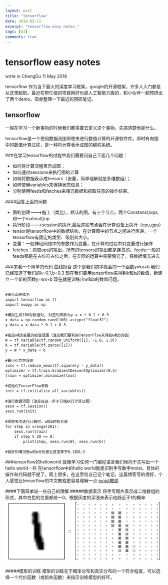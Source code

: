 ```yaml
---
layout: post
title: "tensorflow"
date: 2018-05-11
excerpt: "tensorflow easy notes."
tags: [AI]
comments: true
---
```


tensorflow easy notes
================
wirte in ChengDu
11 May 2018

tensorflow 作为当下最火的深度学习框架，google的开源框架，许多人入门都是从这里起航。最近在帮忙做的项目刚好也是人工智能方面的，和小伙伴一起预研出了两个demo。简单整理一下最近的预研笔记。

## tensorflow

一般在学习一个新事物的时候我们都需要去定义这个事物，先搞清楚他是什么。

tensorflow是一个使用数据流图即使来进行数值计算的开源软件库。即时有向图中的数值计算过程，是一种将计算表示成图的编程系统。

###在学习tensorflow的过程中我们需要问自己下面几个问题：

- 如何将计算流程表示成图；
- 如何通过sessions来执行图的计算
- 如何将数据表示成tensors（张量，简单理解就是多维数组）；
- 如何使用variables来保持状态信息；
- 分别使用feeds和fetches来填充数据和抓取任意的操作结果。

####回答上面的问题
- 图的创建--->施工（类比），默认的图，有三个节点，两个Constans()ops,和一个matmul()op
- 执行阶段--->session的执行,最后这些节点会在计算设备上执行（cpu,gpu）
- tensor是tensorflow中的数据结构，在计算图中的节点之间进行传递，一个tensorflow有固定的类型、级别和大小。
- 变量：一般神经网络中的参数作为变量，在计算的过程中对变量进行操作
- fetches：抓取ops的输出，所有的tensors的输出都是连贯的。feeds:一般的feeds都是在占位符占位之后，在实际的运算中需要填充了，将数据填充进去

###来看一个简单的代码
曲线拟合
这个是我们初中就会的一个函数y=kx+b
我们已经知道了我们的k=0.1,b=0.3
现在我们要用tensorflow来得到k和b的数值，新建立一个新的函数y=wx+b
现在就是训练出w和b的数值问题。

```

#简化调用库名
import tensorflow as tf
import numpy as np

#模拟生成100对数据对, 对应的函数为y = x * 0.1 + 0.3
x_data = np.random.rand(100).astype("float32")
y_data = x_data * 0.1 + 0.3

#指定w和b变量的取值范围（注意我们要利用TensorFlow来得到w和b的值）
W = tf.Variable(tf.random_uniform([1], -1.0, 1.0))
b = tf.Variable(tf.zeros([1]))
y = W * x_data + b

#最小化均方误差
loss = tf.reduce_mean(tf.square(y - y_data))
optimizer = tf.train.GradientDescentOptimizer(0.5)
train = optimizer.minimize(loss)

#初始化TensorFlow参数
init = tf.initialize_all_variables()

#运行数据流图（注意在这一步才开始执行计算过程）
sess = tf.Session()
sess.run(init)

#观察多次迭代计算时，w和b的拟合值
for step in xrange(201):
    sess.run(train)
    if step % 20 == 0:
        print(step, sess.run(W), sess.run(b))

#最好的情况是w和b分别接近甚至等于0.1和0.3

```

###tensorflow的helloworld
就像学习任何一门编程语言我们倾向于先写出一个hello world一样
在tensorflow中的hello world就是识别手写数字mnist。具体的操作和代码就不提了，网上很多，在这里给自己记个笔记，这篇博客写的很好，个人感觉比tensorflow的中文教程更容易理解一点
[mnist教程](http://www.jeyzhang.com/tensorflow-learning-notes.html)


####下面简单说一些自己的理解
#####数据表示
将手写图片表示成二维数组的形式，其中白色的位置都统一0，根据灰度的深浅来表示他趋近于1的概率
![data_show](../picture/tensorflow1.png)

#####模型的训练
模型的训练在于概率分布和真实分布的一个符合程度，可以选择一个代价函数（或损失函数）来指示训练模型的好坏。




